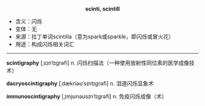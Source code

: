 
**<center>scinti, scintill</center>**

- <span class="definition">含义：闪烁</span>
- <span class="definition">变体：无</span>
- <span class="definition">来源：拉丁单词scintilla（意为spark或sparkle，即闪烁或冒火花）</span>
- <span class="definition">用途：构成闪烁相关词汇</span>

---

<span class="vocabulary">**scintigraphy**</span> [ˌsɪnˈtɪɡrəfi] n. 闪烁扫描法（一种使用放射性同位素的医学成像技术）

<span class="vocabulary">**dacryoscintigraphy**</span> [ˌdækriəʊˈsɪntɪgrəfi] n. 泪道闪烁显象术

<span class="vocabulary">**immunoscintigraphy**</span> [ˌɪmjʊnəʊsɪnˈtɪgrəfi] n. 免疫闪烁成像（术）
